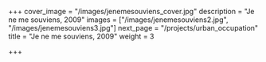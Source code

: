 +++
cover_image = "/images/jenemesouviens_cover.jpg"
description = "Je ne me souviens, 2009"
images = ["/images/jenemesouviens2.jpg", "/images/jenemesouviens3.jpg"]
next_page = "/projects/urban_occupation"
title = "Je ne me souviens, 2009"
weight = 3

+++
